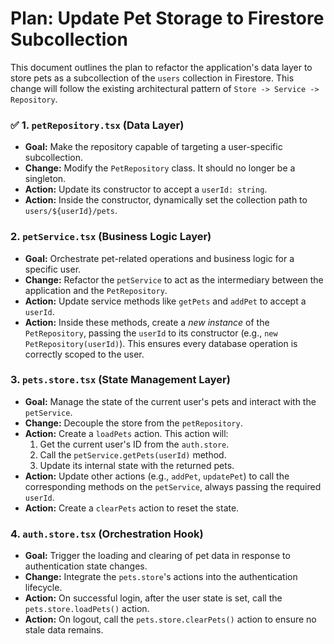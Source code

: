 # Plan: Update Pet Storage to Firestore Subcollection

This document outlines the plan to refactor the application's data layer to store pets as a subcollection of the `users` collection in Firestore. This change will follow the existing architectural pattern of `Store -> Service -> Repository`.

### :white_check_mark: 1. `petRepository.tsx` (Data Layer)

*   **Goal:** Make the repository capable of targeting a user-specific subcollection.
*   **Change:** Modify the `PetRepository` class. It should no longer be a singleton.
*   **Action:** Update its constructor to accept a `userId: string`.
*   **Action:** Inside the constructor, dynamically set the collection path to `users/${userId}/pets`.

### 2. `petService.tsx` (Business Logic Layer)

*   **Goal:** Orchestrate pet-related operations and business logic for a specific user.
*   **Change:** Refactor the `petService` to act as the intermediary between the application and the `PetRepository`.
*   **Action:** Update service methods like `getPets` and `addPet` to accept a `userId`.
*   **Action:** Inside these methods, create a *new instance* of the `PetRepository`, passing the `userId` to its constructor (e.g., `new PetRepository(userId)`). This ensures every database operation is correctly scoped to the user.

### 3. `pets.store.tsx` (State Management Layer)

*   **Goal:** Manage the state of the current user's pets and interact with the `petService`.
*   **Change:** Decouple the store from the `petRepository`.
*   **Action:** Create a `loadPets` action. This action will:
    1.  Get the current user's ID from the `auth.store`.
    2.  Call the `petService.getPets(userId)` method.
    3.  Update its internal state with the returned pets.
*   **Action:** Update other actions (e.g., `addPet`, `updatePet`) to call the corresponding methods on the `petService`, always passing the required `userId`.
*   **Action:** Create a `clearPets` action to reset the state.

### 4. `auth.store.tsx` (Orchestration Hook)

*   **Goal:** Trigger the loading and clearing of pet data in response to authentication state changes.
*   **Change:** Integrate the `pets.store`'s actions into the authentication lifecycle.
*   **Action:** On successful login, after the user state is set, call the `pets.store.loadPets()` action.
*   **Action:** On logout, call the `pets.store.clearPets()` action to ensure no stale data remains.
